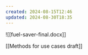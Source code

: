 ```yaml
---
created: 2024-08-15T12:46
updated: 2024-08-30T18:35
---
```

![[fuel-saver-final.docx]]

[[Methods for use cases draft]]